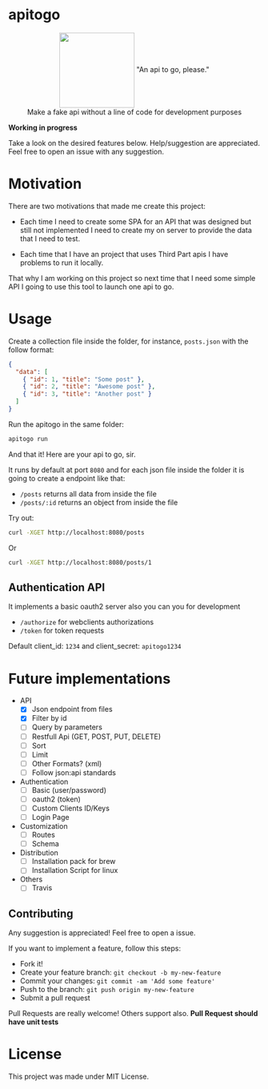 # apitogo
<p align="center">
<img src="https://cdn.rawgit.com/cristianoliveira/apitogo/9112716a/apitogo.svg?q=1" width="150" align="center" />
<span>"An api to go, please."</span> <br>Make a fake api without a line of code for development purposes
</p>

**Working in progress**

Take a look on the desired features below. Help/suggestion are appreciated. Feel free to open an issue with any suggestion.

# Motivation

There are two motivations that made me create this project:

  - Each time I need to create some SPA for an API that was designed but still
not implemented I need to create my on server to provide the data that I need to test.

  - Each time that I have an project that uses Third Part apis I have problems to run it
locally.

That why I am working on this project so next time that I need some simple API
I going to use this tool to launch one api to go.

# Usage

Create a collection file inside the folder, for instance, `posts.json` with the follow format:
```json
{
  "data": [
    { "id": 1, "title": "Some post" },
    { "id": 2, "title": "Awesome post" },
    { "id": 3, "title": "Another post" }
  ]
}
```

Run the apitogo in the same folder:
```bash
apitogo run
```

And that it! Here are your api to go, sir.

It runs by default at port `8080` and for each json file inside the folder
it is going to create a endpoint like that:

   - `/posts` returns all data from inside the file
   - `/posts/:id` returns an object from inside the file

Try out:

```bash
curl -XGET http://localhost:8080/posts
```
Or
```bash
curl -XGET http://localhost:8080/posts/1
```

## Authentication API

It implements a basic oauth2 server also you can you for development

   - `/authorize` for webclients authorizations
   - `/token` for token requests

Default client_id: `1234` and client_secret: `apitogo1234`

# Future implementations

 - API
    - [x] Json endpoint from files
    - [x] Filter by id
    - [ ] Query by parameters
    - [ ] Restfull Api (GET, POST, PUT, DELETE)
    - [ ] Sort
    - [ ] Limit
    - [ ] Other Formats? (xml)
    - [ ] Follow json:api standards

 - Authentication
    - [ ] Basic (user/password)
    - [ ] oauth2 (token)
    - [ ] Custom Clients ID/Keys
    - [ ] Login Page

 - Customization
    - [ ] Routes
    - [ ] Schema

 - Distribution
    - [ ] Installation pack for brew
    - [ ] Installation Script for linux

 - Others
    - [ ] Travis

## Contributing

Any suggestion is appreciated! Feel free to open a issue.

If you want to implement a feature, follow this steps:

 - Fork it!
 - Create your feature branch: `git checkout -b my-new-feature`
 - Commit your changes: `git commit -am 'Add some feature'`
 - Push to the branch: `git push origin my-new-feature`
 - Submit a pull request

Pull Requests are really welcome! Others support also.
**Pull Request should have unit tests**

# License

This project was made under MIT License.
